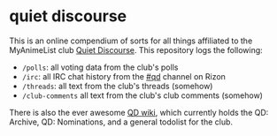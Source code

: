 quiet discourse
===================

This is an online compendium of sorts for all things affiliated to the MyAnimeList club [Quiet Discourse](http://myanimelist.net/clubs.php?cid=40791). This repository logs the following:

* `/polls`: all voting data from the club's polls
* `/irc`: all IRC chat history from the [#qd](http://client00.chat.mibbit.com/?channel=%23qd&server=irc.rizon.net) channel on Rizon
* `/threads`: all text from the club's threads (somehow)
* `/club-comments` all text from the club's club comments (somehow)

There is also the ever awesome [QD wiki](https://github.com/nil-/quiet-discourse/wiki/_pages), which currently holds the QD: Archive, QD: Nominations, and a general todolist for the club.
